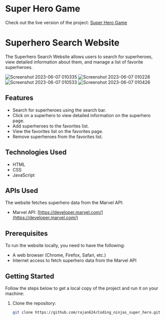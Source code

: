 # Super Hero Game

Check out the live version of the project: <a href="https://rajan624.github.io/Super-Hero-Game/" target="_blank">Super Hero Game</a>

# Superhero Search Website

The Superhero Search Website allows users to search for superheroes, view detailed information about them, and manage a list of favorite superheroes.


![Screenshot 2023-06-07 010335](https://github.com/rajan624/Coding_ninjas_super_hero/assets/60213161/3f7a60cb-8866-499a-90b1-ec09a71d7f23)
![Screenshot 2023-06-07 010228](https://github.com/rajan624/Coding_ninjas_super_hero/assets/60213161/b6f02fa5-720f-4fe6-a77c-8bdb5051f914)
![Screenshot 2023-06-07 010533](https://github.com/rajan624/Coding_ninjas_super_hero/assets/60213161/9ba31d6f-b464-4f5c-93ff-2134a97ca706)
![Screenshot 2023-06-07 010426](https://github.com/rajan624/Coding_ninjas_super_hero/assets/60213161/ce0b11c6-441c-450e-ab0e-6c6727ab78f4)




## Features

- Search for superheroes using the search bar.
- Click on a superhero to view detailed information on the superhero page.
- Add superheroes to the favorites list.
- View the favorites list on the favorites page.
- Remove superheroes from the favorites list.

## Technologies Used

- HTML
- CSS
- JavaScript

## APIs Used

The website fetches superhero data from the Marvel API:

- Marvel API: [https://developer.marvel.com/](https://developer.marvel.com/)

## Prerequisites

To run the website locally, you need to have the following:

- A web browser (Chrome, Firefox, Safari, etc.)
- Internet access to fetch superhero data from the Marvel API

## Getting Started

Follow the steps below to get a local copy of the project and run it on your machine:

1. Clone the repository:

   ```bash
   git clone https://github.com/rajan624/Coding_ninjas_super_hero.git
